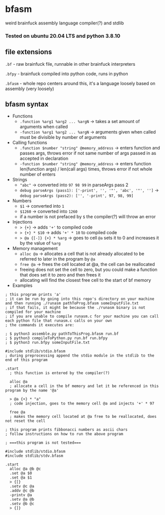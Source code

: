 # bfasm
weird brainfuck assembly language compiler(?) and stdlib

### Tested on ubuntu 20.04 LTS and python 3.8.10

## file extensions
  `.bf` - raw brainfuck file, runnable in other brainfuck interpreters
  
  `.bfpy` - brainfuck compiled into python code, runs in python
  
  `.bfasm` - whole repo centers around this, it's a language loosely based on assembly (very loosely)

## bfasm syntax
- Functions
  - `.function %arg1 %arg2 ... %argN` -> takes a set amount of arguments when called
  - `-function %arg1 %arg2 ... %argN` -> arguments given when called must be divisible by number of arguments
- Calling functions
  - `.function $number "string" @memory_address` -> enters function and passes args, throws error if not same number of args passed in as accepted in declaration
  - `-function $number "string" @memory_address` -> enters function len(function args) / len(call args) times, throws error if not whole number of enters
- Strings
  - `"abc"` -> converted into `97 98 99` in parseArgs pass 2
  - `debug parseArgs (pass1): ['-print', '', '"', 'abc', '"', '']` -> `debug parseArgs (pass2): ['', '-print', 97, 98, 99]`
- Numbers
  - `$1` -> converted into `1`
  - `$1260` -> converted into `1260`
  - if a number is not prefaced by `$` the compiler(?) will throw an error
- Injections
  - `> {+}` -> adds `'+'` to compiled code
  - `> {+} * $10` -> adds `'+' * 10` to compiled code
  - `> @a {[-]} {+} * %arg` -> goes to cell `@a` sets it to 0 and increases it by the value of `%arg`
- Memory management
  - `alloc @a` -> allocates a cell that is not already allocated to be referred to later in the program by `@a`
  - `free @a` -> frees the cell located at @a, the cell can be reallocated
  - freeing does not set the cell to zero, but you could make a function that does set it to zero and then frees it
  - allocating will find the closest free cell to the start of bf memory
- Examples
```
; this program prints 'a'
; it can be run by going into this repo's directory on your machine and then running ./runasm pathToProg.bfasm someInputFile.txt
; if that fails, it might be because the ./runasm binary is not compiled for your machine
; if you are unable to compile runasm.c for your machine you can call each python file that runasm.c calls on your own
; the commands it executes are:

; $ python3 assemble.py pathToThisProg.bfasm run.bf
; $ python3 compileToPython.py run.bf run.bfpy
; $ python3 run.bfpy someInputFile.txt

#include stdlib/stdio.bfasm
; during preprocessing append the stdio module in the stdlib to the end of this program

.start
  ; this function is entered by the compiler(?)
  
  alloc @a
  ; allocate a cell in the bf memory and let it be referenced in this program by the name '@a'
  
  > @a {+} * "a"
  ; code injection, goes to the memory cell @a and injects '+' * 97
  
  free @a
  ; makes the memory cell located at @a free to be reallocated, does not reset the cell
```
```
; this program prints fibbonacci numbers as ascii chars
; follow instructions on how to run the above program

; ===this program is not tested===

#include stdlib/stdio.bfasm
#include stdlib/stdv.bfasm

.start
  alloc @a @b @c
  .set @a $0
  .set @a $1
  > {[}
  .setv @c @a
  .addv @c @b
  -printv @a
  .setv @a @b
  .setv @b @c
  > {]}
```
